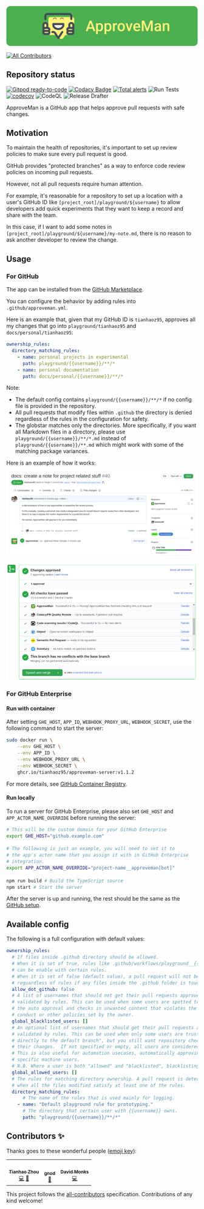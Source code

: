 ![logo](https://raw.githubusercontent.com/tianhaoz95/approveman/master/docs/asset/logo/title_rounded.png)

<!-- ALL-CONTRIBUTORS-BADGE:START - Do not remove or modify this section -->
[![All Contributors](https://img.shields.io/badge/all_contributors-3-orange.svg?style=flat-square)](#contributors-)
<!-- ALL-CONTRIBUTORS-BADGE:END -->

## Repository status

[![Gitpod ready-to-code](https://img.shields.io/badge/Gitpod-ready--to--code-blue?logo=gitpod)](https://gitpod.io/#https://github.com/tianhaoz95/approveman)
[![Codacy Badge](https://app.codacy.com/project/badge/Grade/28428cd8486b4ac998d7a2a83fe0c3ff)](https://www.codacy.com/manual/tianhaoz/approveman?utm_source=github.com&utm_medium=referral&utm_content=tianhaoz95/approveman&utm_campaign=Badge_Grade)
[![Total alerts](https://img.shields.io/lgtm/alerts/g/tianhaoz95/approveman.svg?logo=lgtm&logoWidth=18)](https://lgtm.com/projects/g/tianhaoz95/approveman/alerts/)
![Run Tests](https://github.com/tianhaoz95/approveman/workflows/Run%20Tests/badge.svg?branch=master)
[![codecov](https://codecov.io/gh/tianhaoz95/approveman/branch/master/graph/badge.svg)](https://codecov.io/gh/tianhaoz95/approveman)
![CodeQL](https://github.com/tianhaoz95/approveman/workflows/CodeQL/badge.svg?branch=master)
![Release Drafter](https://github.com/tianhaoz95/approveman/workflows/Release%20Drafter/badge.svg?branch=master)

ApproveMan is a GitHub app that helps approve pull requests with safe changes.

## Motivation

To maintain the health of repositories, it's important to set up review policies to make sure every pull request is good.

GitHub provides "protected branches" as a way to enforce code review policies on incoming pull requests.

However, not all pull requests require human attention.

For example, it's reasonable for a repository to set up a location with a user's GitHub ID like `[project_root]/playground/${username}` to allow developers add quick experiments that they want to keep a record and share with the team.

In this case, if I want to add some notes in `[project_root]/playground/${username}/my-note.md`, there is no reason to ask another developer to review the change.

## Usage

### For GitHub

The app can be installed from the [GitHub Marketplace](https://github.com/marketplace/approveman).

You can configure the behavior by adding rules into `.github/approveman.yml`.

Here is an example that, given that my GitHub ID is `tianhaoz95`, approves all my changes that go into `playground/tianhaoz95` and `docs/personal/tianhaoz95`:

```yml
ownership_rules:
  directory_matching_rules:
    - name: personal projects in experimental
      path: playground/{{username}}/**/*
    - name: personal documentation
      path: docs/personal/{{username}}/**/*
```

Note:

-   The default config contains `playground/{{username}}/**/*` if no config file is provided in the repository.
-   All pull requests that modify files within `.github` the directory is denied regardless of the rules in the configuration for safety.
-   The globstar matches only the directories. More specifically, if you want all Markdown files in a directory, please use `playground/{{username}}/**/*.md` instead of `playground/{{username}}/**.md` which might work with some of the matching package variances.

Here is an example of how it works:

![approval demo](https://raw.githubusercontent.com/tianhaoz95/approveman/master/docs/asset/screenshots/approval.png)

![check status demo](https://raw.githubusercontent.com/tianhaoz95/approveman/master/docs/asset/screenshots/check_status.png)

### For GitHub Enterprise

#### Run with container

After setting `GHE_HOST`, `APP_ID`, `WEBHOOK_PROXY_URL`, `WEBHOOK_SECRET`, use the following command to start the server:

```bash
sudo docker run \
    --env GHE_HOST \
    --env APP_ID \
    --env WEBHOOK_PROXY_URL \
    --env WEBHOOK_SECRET \
    ghcr.io/tianhaoz95/approveman-server:v1.1.2 
```

For more details, see [GitHub Container Registry](https://github.com/users/tianhaoz95/packages/container/package/approveman-server).

#### Run locally

To run a server for GitHub Enterprise, please also set `GHE_HOST` and `APP_ACTOR_NAME_OVERRIDE` before running the server:

```bash
# This will be the custom domain for your GitHub Enterprise
export GHE_HOST="github.example.com"

# The following is just an example, you will need to set it to
# the app's actor name that you assign it with in GitHub Enterprise
# integration.
export APP_ACTOR_NAME_OVERRIDE="project-name__approveman[bot]"

npm run build # Build the TypeScript source
npm start # Start the server
```

After the server is up and running, the rest should be the same as the [GitHub setup](#for-github).

## Available config

The following is a full configuration with default values:

```yml
ownership_rules:
  # If files inside .github directory should be allowed.
  # When it is set of true, rules like .github/workflows/playground__{{username}}-*.yml
  # can be enable with certain rules.
  # When it is set of false (default value), a pull request will not be approved
  # reguardless of rules if any files inside the .github folder is touched.
  allow_dot_github: false
  # A list of usernames that should not get their pull requests approved even
  # validated by rules. This can be used when some users are spotted to abuse
  # the auto approval and checks in unwanted content that violates the code of
  # conduct or other policies set by the owner.
  global_blacklisted_users: []
  # An optional list of usernames that should get their pull requests approved if
  # validated by rules. This can be used when only some users are trusted "commit
  # directly to the default branch", but you still want repository checks to be run for
  # their changes.  If not specified or empty, all users are considered to be "allowed".
  # This is also useful for automation usecases, automatically approving PRs created by
  # specific machine users.
  # N.B. Where a user is both "allowed" and "blacklisted", blacklisting takes precedence.
  global_allowed_users: []
  # The rules for matching directory ownership. A pull request is determined to be safe
  # when all the files modified satisfy at least one of the rules.
  directory_matching_rules:
      # The name of the rules that is used mainly for logging.
    - name: "Default playground rule for prototyping."
      # The directory that certain user with {{username}} owns.
      path: "playground/{{username}}/**/*"
```

## Contributors ✨

Thanks goes to these wonderful people ([emoji key](https://allcontributors.org/docs/en/emoji-key)):

<!-- ALL-CONTRIBUTORS-LIST:START - Do not remove or modify this section -->
<!-- prettier-ignore-start -->
<!-- markdownlint-disable -->
<table>
  <tr>
    <td align="center"><a href="https://tianhaoz.com"><img src="https://avatars3.githubusercontent.com/u/16887772?v=4?s=100" width="100px;" alt=""/><br /><sub><b>Tianhao Zhou</b></sub></a><br /><a href="https://github.com/tianhaoz95/approveman/commits?author=tianhaoz95" title="Code">💻</a> <a href="https://github.com/tianhaoz95/approveman/commits?author=tianhaoz95" title="Documentation">📖</a></td>
    <td align="center"><a href="https://github.com/epDHowwD"><img src="https://avatars1.githubusercontent.com/u/37585964?v=4?s=100" width="100px;" alt=""/><br /><sub><b>gnod</b></sub></a><br /><a href="https://github.com/tianhaoz95/approveman/issues?q=author%3AepDHowwD" title="Bug reports">🐛</a></td>
    <td align="center"><a href="https://github.com/scalen"><img src="https://avatars.githubusercontent.com/u/3024226?v=4?s=100" width="100px;" alt=""/><br /><sub><b>David Monks</b></sub></a><br /><a href="https://github.com/tianhaoz95/approveman/commits?author=scalen" title="Code">💻</a></td>
  </tr>
</table>

<!-- markdownlint-restore -->
<!-- prettier-ignore-end -->

<!-- ALL-CONTRIBUTORS-LIST:END -->

This project follows the [all-contributors](https://github.com/all-contributors/all-contributors) specification. Contributions of any kind welcome!
